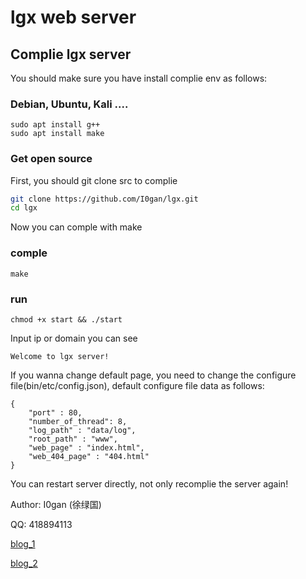 # lgx web server

## Complie lgx server

You should make sure you have install complie env as follows:
### Debian, Ubuntu, Kali ....

```
sudo apt install g++
sudo apt install make

```
### Get open source
First, you should git clone src to complie

```sh
git clone https://github.com/I0gan/lgx.git
cd lgx
```
Now you can comple with make
### comple
```
make
```

### run

```
chmod +x start && ./start
```

 Input ip or domain you can see

```
Welcome to lgx server!
```

If you wanna change default page, you need to change the configure file(bin/etc/config.json), default configure file data as follows:

```
{
    "port" : 80,
    "number_of_thread": 8,
    "log_path" : "data/log",
    "root_path" : "www",
    "web_page" : "index.html",
    "web_404_page" : "404.html"
}
```

You can restart server directly, not only recomplie the server again!



Author: I0gan (徐绿国)

QQ: 418894113

[blog_1](https://www.cnblogs.com/lyxf/)

[blog_2](https://i0gan.github.io)